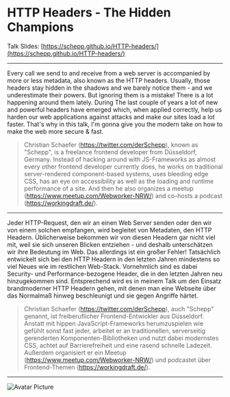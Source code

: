 HTTP Headers - The Hidden Champions
======

Talk Slides: [https://schepp.github.io/HTTP-headers/](https://schepp.github.io/HTTP-headers/)

---

Every call we send to and receive from a web server is accompanied by more or less metadata, also known as the HTTP headers. Usually, those headers stay hidden in the shadows and we barely notice them - and we underestimate their powers. But ignoring them is a mistake! There is a lot happening around them lately. During The last couple of years a lot of new and powerful headers have emerged which, when applied correctly, help us harden our web applications against attacks and make our sites load a lot faster. That's why in this talk, I'm gonna give you the modern take on how to make the web more secure & fast.

> Christian Schaefer (https://twitter.com/derSchepp), known as "Schepp", is a freelance frontend developer from Düsseldorf, Germany. Instead of hacking around with JS-Frameworks as almost every other frontend developer currently does, he works on traditional server-rendered component-based systems, uses bleeding edge CSS, has an eye on accessibility as well as the loading and runtime performance of a site. And then he also organizes a meetup (https://www.meetup.com/Webworker-NRW/) and co-hosts a podcast (https://workingdraft.de/).

---

Jeder HTTP-Request, den wir an einen Web Server senden oder den wir von einem solchen empfangen, wird begleitet von Metadaten, den HTTP Headern. Üblicherweise bekommen wir von diesen Headern gar nicht viel mit, weil sie sich unseren Blicken entziehen - und deshalb unterschätzen wir ihre Bedeutung im Web. Das allerdings ist ein großer Fehler! Tatsächlich entwickelt sich bei den HTTP Headern in den letzten Jahren mindestens so viel Neues wie im restlichen Web-Stack. Vornehmlich sind es dabei Security- und Performance-bezogene Header, die in den letzten Jahren neu hinzugekommen sind. Entsprechend wird es in meinem Talk um den Einsatz brandmoderner HTTP Headern gehen, mit denen man eine Webseite über das Normalmaß hinweg beschleunigt und sie gegen Angriffe härtet. 

> Christian Schaefer (https://twitter.com/derSchepp), auch "Schepp" genannt, ist freiberuflicher Frontend-Entwickler aus Düsseldorf. Anstatt mit hippen JavaScript-Frameworks herumzuspielen wie gefühlt sonst fast jeder, arbeitet er an traditionellen, serverseitig gerenderten Komponenten-Bibliotheken und nutzt dabei modernstes CSS, achtet auf Barrierefreiheit und eine rasend schnelle Ladezeit. Außerdem organisiert er ein Meetup (https://www.meetup.com/Webworker-NRW/) und podcastet über Frontend-Themen (https://workingdraft.de/).

---

![Avatar Picture](https://s.gravatar.com/avatar/7096dcb1690ef7418c4e94518f2fed31?s=200) 
 
